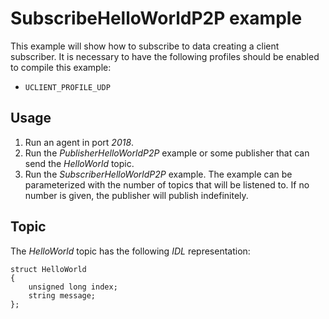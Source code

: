 # SubscribeHelloWorldP2P example

This example will show how to subscribe to data creating a client subscriber.
It is necessary to have the following profiles should be enabled to compile this example:

- `UCLIENT_PROFILE_UDP`

## Usage
1. Run an agent in port *2018*.
2. Run the *PublisherHelloWorldP2P* example or some publisher that can send the *HelloWorld* topic.
3. Run the *SubscriberHelloWorldP2P* example.
   The example can be parameterized with the number of topics that will be listened to.
   If no number is given, the publisher will publish indefinitely.

## Topic

The *HelloWorld* topic has the following *IDL* representation:

```
struct HelloWorld
{
	unsigned long index;
	string message;
};
```

